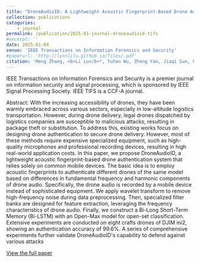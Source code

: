 ```yaml
---
title: "DroneAudioID: A Lightweight Acoustic Fingerprint-Based Drone Authentication System for Secure Drone Delivery"
collection: publications
catogories: 
    - journal
permalink: /publication/2025-01-journal-droneaudioid-tifs
#excerpt: ''
date: 2025-01-04
venue: 'IEEE Transactions on Information Forensics and Security'
#paperurl: 'http://lynnlilu.github.io/files/.pdf'
citation: 'Meng Zhang, <b>Li Lu</b>*, Yuhan Wu, Zheng Yan, Jiaqi Sun, Feng Lin, Kui Ren. &quot;DroneAudioID: A Lightweight Acoustic Fingerprint-Based Drone Authentication System for Secure Drone Delivery.&quot; <i>IEEE Transactions on Information Forensics and Security</i>. 20, pp. 1447-1461. 2025. doi: 10.1109/TIFS.2025.3527814.'
---
```


IEEE Transactions on Information Forensics and Security is a premier journal on information security and signal processing, which is sponsored by IEEE Signal Processing Society. IEEE TIFS is a CCF-A journal.

Abstract: With the increasing accessibility of drones, they have been warmly embraced across various sectors, especially in low-altitude logistics transportation. However, during drone delivery, legal drones dispatched by logistics companies are susceptible to malicious attacks, resulting in package theft or substitution. To address this, existing works focus on designing drone authentication to secure drone delivery. However, most of these methods require expensive specialized equipment, such as high-quality microphones and professional recording devices, resulting in high real-world application costs. In this paper, we propose DroneAudioID, a lightweight acoustic fingerprint-based drone authentication system that relies solely on common mobile devices. The basic idea is to employ acoustic fingerprints to authenticate different drones of the same model based on differences in fundamental frequency and harmonic components of drone audio. Specifically, the drone audio is recorded by a mobile device instead of sophisticated equipment. We apply wavelet transform to remove high-frequency noise during data preprocessing. Then, specialized filter banks are designed for feature extraction, leveraging the frequency characteristics of drone audio. Finally, we construct a Bi-Long Short-Term Memory (Bi-LSTM) with an Open-Max model for open-set classification. Extensive experiments are conducted on eight crafts drones of DJIM ini2, showing an authentication accuracy of 99.6%. A series of comprehensive experiments further validate DroneAudioID's capability to defend against various attacks

[View the full paper](https://www.doi.org/10.1109/TIFS.2025.3527814)
